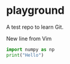 # playground
A test repo to learn Git.

New line from Vim

```python
import numpy as np
print("Hello")
```
